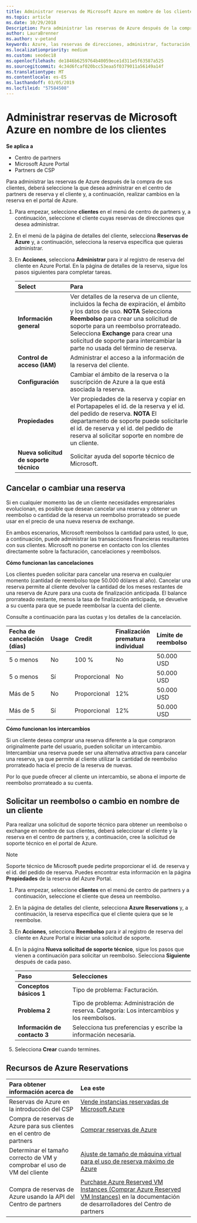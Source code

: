 ```yaml
---
title: Administrar reservas de Microsoft Azure en nombre de los clientes | Centro de partners
ms.topic: article
ms.date: 10/29/2018
Description: Para administrar las reservas de Azure después de la compra de sus clientes, deberá seleccione la que desea administrar en el centro de partners de reserva y el cliente y, a continuación, realizar cambios en la reserva en el portal de Azure.
author: LauraBrenner
ms.author: v-petand
keywords: Azure, las reservas de direcciones, administrar, facturación, adquirir, Cancelar, exchange, tasa de finalización anticipada
ms.localizationpriority: medium
ms.custom: seodec18
ms.openlocfilehash: de1846b6259764b40059ece1d311e5f63587a525
ms.sourcegitcommit: 4c34d6fcaf020bcc53eaa5f0379011a56149a14f
ms.translationtype: MT
ms.contentlocale: es-ES
ms.lasthandoff: 03/05/2019
ms.locfileid: "57584508"
---
```

# <a name="manage-microsoft-azure-reservations-on-behalf-of-your-customers"></a>Administrar reservas de Microsoft Azure en nombre de los clientes

**Se aplica a**

-  Centro de partners
-  Microsoft Azure Portal
-  Partners de CSP

Para administrar las reservas de Azure después de la compra de sus clientes, deberá seleccione la que desea administrar en el centro de partners de reserva y el cliente y, a continuación, realizar cambios en la reserva en el portal de Azure. 

1. Para empezar, seleccione **clientes** en el menú de centro de partners y, a continuación, seleccione el cliente cuyas reservas de direcciones que desea administrar. 

2. En el menú de la página de detalles del cliente, selecciona **Reservas de Azure** y, a continuación, selecciona la reserva específica que quieras administrar.  

3. En **Acciones**, selecciona **Administrar** para ir al registro de reserva del cliente en Azure Portal. En la página de detalles de la reserva, sigue los pasos siguientes para completar tareas.  

    | **Select**   | **Para**    |
    |:-----------------------------|:-----------------|
    | **Información general**   | Ver detalles de la reserva de un cliente, incluidos la fecha de expiración, el ámbito y los datos de uso. **NOTA** Selecciona **Reembolso** para crear una solicitud de soporte para un reembolso prorrateado. Selecciona **Exchange** para crear una solicitud de soporte para intercambiar la parte no usada del término de reserva.  
    | **Control de acceso (IAM)**   | Administrar el acceso a la información de la reserva del cliente.|
    | **Configuración**   | Cambiar el ámbito de la reserva o la suscripción de Azure a la que está asociada la reserva.    |
    | **Propiedades**   | Ver propiedades de la reserva y copiar en el Portapapeles el id. de la reserva y el id. del pedido de reserva. **NOTA** El departamento de soporte puede solicitarle el id. de reserva y el id. del pedido de reserva al solicitar soporte en nombre de un cliente.    |
    | **Nueva solicitud de soporte técnico**    | Solicitar ayuda del soporte técnico de Microsoft.   |
 
## <a name="cancel-or-exchange-a-reservation"></a>Cancelar o cambiar una reserva 

Si en cualquier momento las de un cliente necesidades empresariales evolucionan, es posible que desean cancelar una reserva y obtener un reembolso o cantidad de la reserva un reembolso prorrateado se puede usar en el precio de una nueva reserva de exchange.

En ambos escenarios, Microsoft reembolsos la cantidad para usted, lo que, a continuación, puede administrar las transacciones financieras resultantes con sus clientes. Microsoft no ponerse en contacto con los clientes directamente sobre la facturación, cancelaciones y reembolsos.   
 

**Cómo funcionan las cancelaciones**

Los clientes pueden solicitar para cancelar una reserva en cualquier momento (cantidad de reembolso tope 50.000 dólares al año). Cancelar una reserva permite al cliente devolver la cantidad de los meses restantes de una reserva de Azure para una cuota de finalización anticipada. El balance prorrateado restante, menos la tasa de finalización anticipada, se devuelve a su cuenta para que se puede reembolsar la cuenta del cliente. 

Consulte a continuación para las cuotas y los detalles de la cancelación.


|**Fecha de cancelación**<br> (días)   |**Usage**    |**Credit**  |**Finalización prematura**<br> individual    |**Límite de reembolso** | 
|:----------------------------------|:------------|:-----------|:--------------------------------|:--------------|
|5 o menos                         | No          | 100 %       | No                              | 50.000 USD   |
|5 o menos                         | Sí         | Proporcional  | No                              | 50.000 USD   |
|Más de 5                        | No          | Proporcional  | 12%                             | 50.000 USD   |
|Más de 5                        | Sí         | Proporcional  | 12%                             | 50.000 USD   |


**Cómo funcionan los intercambios** 

Si un cliente desea comprar una reserva diferente a la que compraron originalmente parte del usuario, pueden solicitar un intercambio. Intercambiar una reserva puede ser una alternativa atractiva para cancelar una reserva, ya que permite al cliente utilizar la cantidad de reembolso prorrateado hacia el precio de la reserva de nuevas. 

Por lo que puede ofrecer al cliente un intercambio, se abona el importe de reembolso prorrateado a su cuenta.


## <a name="request-a-refund-or-exchange-on-behalf-of-a-customer"></a>Solicitar un reembolso o cambio en nombre de un cliente 

Para realizar una solicitud de soporte técnico para obtener un reembolso o exchange en nombre de sus clientes, deberá seleccionar el cliente y la reserva en el centro de partners y, a continuación, cree la solicitud de soporte técnico en el portal de Azure. 

>[!NOTE]
>Soporte técnico de Microsoft puede pedirte proporcionar el id. de reserva y el id. del pedido de reserva. Puedes encontrar esta información en la página **Propiedades** de la reserva del Azure Portal. 

1. Para empezar, seleccione **clientes** en el menú de centro de partners y a continuación, seleccione el cliente que desea un reembolso. 

2. En la página de detalles del cliente, selecciona **Azure Reservations** y, a continuación, la reserva específica que el cliente quiera que se le reembolse.  

3. En **Acciones**, selecciona **Reembolso** para ir al registro de reserva del cliente en Azure Portal e iniciar una solicitud de soporte.  

4. En la página **Nueva solicitud de soporte técnico**, sigue los pasos que vienen a continuación para solicitar un reembolso. Selecciona **Siguiente** después de cada paso. 

    |**Paso**                    |**Selecciones**    |
    |:---------------------------|:-----------------|
    |**Conceptos básicos 1**                |Tipo de problema: Facturación.  |
    |**Problema 2**               |Tipo de problema: Administración de reserva. Categoría: Los intercambios y los reembolsos. |
    |**Información de contacto 3**   |Selecciona tus preferencias y escribe la información necesaria. 

5.  Selecciona **Crear** cuando termines.

## <a name="azure-reservations-resources"></a>Recursos de Azure Reservations
|**Para obtener información acerca de**   |**Lea este**    |
|:-----------------------------|:-----------------|
|Reservas de Azure en la introducción del CSP  | [Vende instancias reservadas de Microsoft Azure](azure-reservations.md) |
|Compra de reservas de Azure para sus clientes en el centro de partners   |[Comprar reservas de Azure](azure-reservations-buying.md) |
|Determinar el tamaño correcto de VM y comprobar el uso de VM del cliente   |[Ajuste de tamaño de máquina virtual para el uso de reserva máximo de Azure](azure-usage.md)   |
|Compra de reservas de Azure usando la API del Centro de partners | [Purchase Azure Reserved VM Instances (Comprar Azure Reserved VM Instances)](https://docs.microsoft.com/partner-center/develop/purchase-azure-reservations) en la documentación de desarrolladores del Centro de partners

